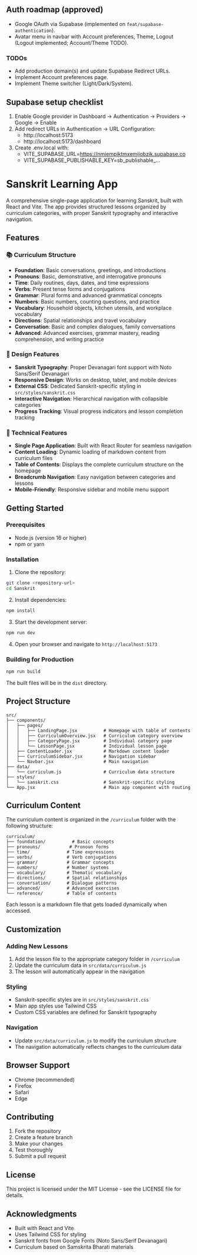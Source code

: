 ## Auth roadmap (approved)

- Google OAuth via Supabase (implemented on `feat/supabase-authentication`).
- Avatar menu in navbar with Account preferences, Theme, Logout (Logout implemented; Account/Theme TODO).

### TODOs
- Add production domain(s) and update Supabase Redirect URLs.
- Implement Account preferences page.
- Implement Theme switcher (Light/Dark/System).

## Supabase setup checklist

1. Enable Google provider in Dashboard → Authentication → Providers → Google → Enable
2. Add redirect URLs in Authentication → URL Configuration:
   - http://localhost:5173
   - http://localhost:5173/dashboard
3. Create .env.local with:
   - VITE_SUPABASE_URL=https://nmiempiktmxemijobzik.supabase.co
   - VITE_SUPABASE_PUBLISHABLE_KEY=sb_publishable_...
# Sanskrit Learning App

A comprehensive single-page application for learning Sanskrit, built with React and Vite. The app provides structured lessons organized by curriculum categories, with proper Sanskrit typography and interactive navigation.

## Features

### 📚 Curriculum Structure
- **Foundation**: Basic conversations, greetings, and introductions
- **Pronouns**: Basic, demonstrative, and interrogative pronouns
- **Time**: Daily routines, days, dates, and time expressions
- **Verbs**: Present tense forms and conjugations
- **Grammar**: Plural forms and advanced grammatical concepts
- **Numbers**: Basic numbers, counting questions, and practice
- **Vocabulary**: Household objects, kitchen utensils, and workplace vocabulary
- **Directions**: Spatial relationships and travel vocabulary
- **Conversation**: Basic and complex dialogues, family conversations
- **Advanced**: Advanced exercises, grammar mastery, reading comprehension, and writing practice

### 🎨 Design Features
- **Sanskrit Typography**: Proper Devanagari font support with Noto Sans/Serif Devanagari
- **Responsive Design**: Works on desktop, tablet, and mobile devices
- **External CSS**: Dedicated Sanskrit-specific styling in `src/styles/sanskrit.css`
- **Interactive Navigation**: Hierarchical navigation with collapsible categories
- **Progress Tracking**: Visual progress indicators and lesson completion tracking

### 🚀 Technical Features
- **Single Page Application**: Built with React Router for seamless navigation
- **Content Loading**: Dynamic loading of markdown content from curriculum files
- **Table of Contents**: Displays the complete curriculum structure on the homepage
- **Breadcrumb Navigation**: Easy navigation between categories and lessons
- **Mobile-Friendly**: Responsive sidebar and mobile menu support

## Getting Started

### Prerequisites
- Node.js (version 16 or higher)
- npm or yarn

### Installation

1. Clone the repository:
```bash
git clone <repository-url>
cd Sanskrit
```

2. Install dependencies:
```bash
npm install
```

3. Start the development server:
```bash
npm run dev
```

4. Open your browser and navigate to `http://localhost:5173`

### Building for Production

```bash
npm run build
```

The built files will be in the `dist` directory.

## Project Structure

```
src/
├── components/
│   ├── pages/
│   │   ├── LandingPage.jsx          # Homepage with table of contents
│   │   ├── CurriculumOverview.jsx   # Curriculum category overview
│   │   ├── CategoryPage.jsx         # Individual category page
│   │   └── LessonPage.jsx           # Individual lesson page
│   ├── ContentLoader.jsx            # Markdown content loader
│   ├── CurriculumSidebar.jsx        # Navigation sidebar
│   └── Navbar.jsx                   # Main navigation
├── data/
│   └── curriculum.js                # Curriculum data structure
├── styles/
│   └── sanskrit.css                 # Sanskrit-specific styling
└── App.jsx                          # Main app component with routing
```

## Curriculum Content

The curriculum content is organized in the `/curriculum` folder with the following structure:

```
curriculum/
├── foundation/          # Basic concepts
├── pronouns/           # Pronoun forms
├── time/              # Time expressions
├── verbs/             # Verb conjugations
├── grammar/           # Grammar concepts
├── numbers/           # Number systems
├── vocabulary/        # Thematic vocabulary
├── directions/        # Spatial relationships
├── conversation/      # Dialogue patterns
├── advanced/          # Advanced exercises
└── reference/         # Table of contents
```

Each lesson is a markdown file that gets loaded dynamically when accessed.

## Customization

### Adding New Lessons
1. Add the lesson file to the appropriate category folder in `/curriculum`
2. Update the curriculum data in `src/data/curriculum.js`
3. The lesson will automatically appear in the navigation

### Styling
- Sanskrit-specific styles are in `src/styles/sanskrit.css`
- Main app styles use Tailwind CSS
- Custom CSS variables are defined for Sanskrit typography

### Navigation
- Update `src/data/curriculum.js` to modify the curriculum structure
- The navigation automatically reflects changes to the curriculum data

## Browser Support

- Chrome (recommended)
- Firefox
- Safari
- Edge

## Contributing

1. Fork the repository
2. Create a feature branch
3. Make your changes
4. Test thoroughly
5. Submit a pull request

## License

This project is licensed under the MIT License - see the LICENSE file for details.

## Acknowledgments

- Built with React and Vite
- Uses Tailwind CSS for styling
- Sanskrit fonts from Google Fonts (Noto Sans/Serif Devanagari)
- Curriculum based on Samskrita Bharati materials
